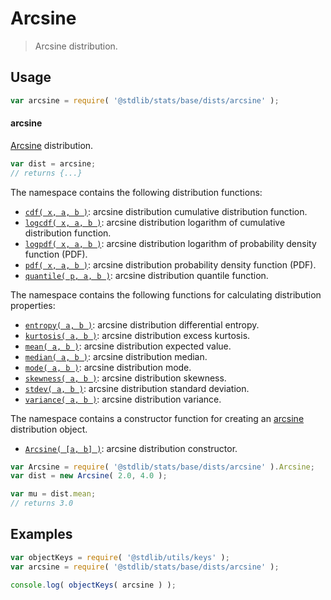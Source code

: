 <!--

@license Apache-2.0

Copyright (c) 2018 The Stdlib Authors.

Licensed under the Apache License, Version 2.0 (the "License");
you may not use this file except in compliance with the License.
You may obtain a copy of the License at

   http://www.apache.org/licenses/LICENSE-2.0

Unless required by applicable law or agreed to in writing, software
distributed under the License is distributed on an "AS IS" BASIS,
WITHOUT WARRANTIES OR CONDITIONS OF ANY KIND, either express or implied.
See the License for the specific language governing permissions and
limitations under the License.

-->

# Arcsine

> Arcsine distribution.

<section class="usage">

## Usage

```javascript
var arcsine = require( '@stdlib/stats/base/dists/arcsine' );
```

#### arcsine

[Arcsine][arcsine-distribution] distribution.

```javascript
var dist = arcsine;
// returns {...}
```

The namespace contains the following distribution functions:

<!-- <toc pattern="*+(cdf|pdf|mgf|quantile)*"> -->

<div class="namespace-toc">

-   <span class="signature">[`cdf( x, a, b )`][@stdlib/stats/base/dists/arcsine/cdf]</span><span class="delimiter">: </span><span class="description">arcsine distribution cumulative distribution function.</span>
-   <span class="signature">[`logcdf( x, a, b )`][@stdlib/stats/base/dists/arcsine/logcdf]</span><span class="delimiter">: </span><span class="description">arcsine distribution logarithm of cumulative distribution function.</span>
-   <span class="signature">[`logpdf( x, a, b )`][@stdlib/stats/base/dists/arcsine/logpdf]</span><span class="delimiter">: </span><span class="description">arcsine distribution logarithm of probability density function (PDF).</span>
-   <span class="signature">[`pdf( x, a, b )`][@stdlib/stats/base/dists/arcsine/pdf]</span><span class="delimiter">: </span><span class="description">arcsine distribution probability density function (PDF).</span>
-   <span class="signature">[`quantile( p, a, b )`][@stdlib/stats/base/dists/arcsine/quantile]</span><span class="delimiter">: </span><span class="description">arcsine distribution quantile function.</span>

</div>

<!-- </toc> -->

The namespace contains the following functions for calculating distribution properties:

<!-- <toc pattern="*+(entropy|kurtosis|mean|median|mode|skewness|stdev|variance)*"> -->

<div class="namespace-toc">

-   <span class="signature">[`entropy( a, b )`][@stdlib/stats/base/dists/arcsine/entropy]</span><span class="delimiter">: </span><span class="description">arcsine distribution differential entropy.</span>
-   <span class="signature">[`kurtosis( a, b )`][@stdlib/stats/base/dists/arcsine/kurtosis]</span><span class="delimiter">: </span><span class="description">arcsine distribution excess kurtosis.</span>
-   <span class="signature">[`mean( a, b )`][@stdlib/stats/base/dists/arcsine/mean]</span><span class="delimiter">: </span><span class="description">arcsine distribution expected value.</span>
-   <span class="signature">[`median( a, b )`][@stdlib/stats/base/dists/arcsine/median]</span><span class="delimiter">: </span><span class="description">arcsine distribution median.</span>
-   <span class="signature">[`mode( a, b )`][@stdlib/stats/base/dists/arcsine/mode]</span><span class="delimiter">: </span><span class="description">arcsine distribution mode.</span>
-   <span class="signature">[`skewness( a, b )`][@stdlib/stats/base/dists/arcsine/skewness]</span><span class="delimiter">: </span><span class="description">arcsine distribution skewness.</span>
-   <span class="signature">[`stdev( a, b )`][@stdlib/stats/base/dists/arcsine/stdev]</span><span class="delimiter">: </span><span class="description">arcsine distribution standard deviation.</span>
-   <span class="signature">[`variance( a, b )`][@stdlib/stats/base/dists/arcsine/variance]</span><span class="delimiter">: </span><span class="description">arcsine distribution variance.</span>

</div>

<!-- </toc> -->

The namespace contains a constructor function for creating an [arcsine][arcsine-distribution] distribution object.

<!-- <toc pattern="*ctor*"> -->

<div class="namespace-toc">

-   <span class="signature">[`Arcsine( [a, b] )`][@stdlib/stats/base/dists/arcsine/ctor]</span><span class="delimiter">: </span><span class="description">arcsine distribution constructor.</span>

</div>

<!-- </toc> -->

```javascript
var Arcsine = require( '@stdlib/stats/base/dists/arcsine' ).Arcsine;
var dist = new Arcsine( 2.0, 4.0 );

var mu = dist.mean;
// returns 3.0
```

</section>

<!-- /.usage -->

<section class="examples">

## Examples

<!-- TODO: better examples -->

<!-- eslint no-undef: "error" -->

```javascript
var objectKeys = require( '@stdlib/utils/keys' );
var arcsine = require( '@stdlib/stats/base/dists/arcsine' );

console.log( objectKeys( arcsine ) );
```

</section>

<!-- /.examples -->

<!-- Section for related `stdlib` packages. Do not manually edit this section, as it is automatically populated. -->

<section class="related">

</section>

<!-- /.related -->

<!-- Section for all links. Make sure to keep an empty line after the `section` element and another before the `/section` close. -->

<section class="links">

[arcsine-distribution]: https://en.wikipedia.org/wiki/Arcsine_distribution

<!-- <toc-links> -->

[@stdlib/stats/base/dists/arcsine/ctor]: https://github.com/stdlib-js/stdlib/tree/develop/lib/node_modules/%40stdlib/stats/base/dists/arcsine/ctor

[@stdlib/stats/base/dists/arcsine/entropy]: https://github.com/stdlib-js/stdlib/tree/develop/lib/node_modules/%40stdlib/stats/base/dists/arcsine/entropy

[@stdlib/stats/base/dists/arcsine/kurtosis]: https://github.com/stdlib-js/stdlib/tree/develop/lib/node_modules/%40stdlib/stats/base/dists/arcsine/kurtosis

[@stdlib/stats/base/dists/arcsine/mean]: https://github.com/stdlib-js/stdlib/tree/develop/lib/node_modules/%40stdlib/stats/base/dists/arcsine/mean

[@stdlib/stats/base/dists/arcsine/median]: https://github.com/stdlib-js/stdlib/tree/develop/lib/node_modules/%40stdlib/stats/base/dists/arcsine/median

[@stdlib/stats/base/dists/arcsine/mode]: https://github.com/stdlib-js/stdlib/tree/develop/lib/node_modules/%40stdlib/stats/base/dists/arcsine/mode

[@stdlib/stats/base/dists/arcsine/skewness]: https://github.com/stdlib-js/stdlib/tree/develop/lib/node_modules/%40stdlib/stats/base/dists/arcsine/skewness

[@stdlib/stats/base/dists/arcsine/stdev]: https://github.com/stdlib-js/stdlib/tree/develop/lib/node_modules/%40stdlib/stats/base/dists/arcsine/stdev

[@stdlib/stats/base/dists/arcsine/variance]: https://github.com/stdlib-js/stdlib/tree/develop/lib/node_modules/%40stdlib/stats/base/dists/arcsine/variance

[@stdlib/stats/base/dists/arcsine/cdf]: https://github.com/stdlib-js/stdlib/tree/develop/lib/node_modules/%40stdlib/stats/base/dists/arcsine/cdf

[@stdlib/stats/base/dists/arcsine/logcdf]: https://github.com/stdlib-js/stdlib/tree/develop/lib/node_modules/%40stdlib/stats/base/dists/arcsine/logcdf

[@stdlib/stats/base/dists/arcsine/logpdf]: https://github.com/stdlib-js/stdlib/tree/develop/lib/node_modules/%40stdlib/stats/base/dists/arcsine/logpdf

[@stdlib/stats/base/dists/arcsine/pdf]: https://github.com/stdlib-js/stdlib/tree/develop/lib/node_modules/%40stdlib/stats/base/dists/arcsine/pdf

[@stdlib/stats/base/dists/arcsine/quantile]: https://github.com/stdlib-js/stdlib/tree/develop/lib/node_modules/%40stdlib/stats/base/dists/arcsine/quantile

<!-- </toc-links> -->

</section>

<!-- /.links -->
